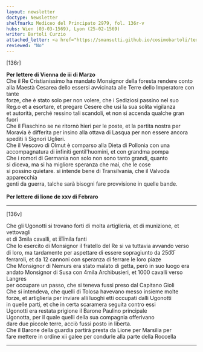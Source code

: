 ```yaml
---
layout: newsletter
doctype: Newsletter
shelfmark: Mediceo del Principato 2979, fol. 136r-v
hubs: Wien (03-03-1569), Lyon (25-02-1569)
writer: Bartoli Curzio
attached_letter: <a href="https://smansutti.github.io/cosimobartoli/texts/2979_065/">2979_065</a>
reviewed: "No"
---
```


[136r]  
  
  
<strong>Per lettere di Vienna de iii di Marzo</strong>  
Che il Re Cristianissimo ha mandato Monsignor della foresta rendere conto  
alla Maestà Cesarea dello essersi avvicinata alle Terre dello Imperatore con tante  
forze, che è stato solo per non volere, che i Sediziosi passino nel suo  
Reg.o et a esortare, et pregare Cesere che usi la sua solita vigilanza  
et autorità, perché ressino tali scandoli, et non si accenda qualche gran fuori  
Che il Fiaschino se ne ritornò hieri per le poste, et la partita nostra per  
Moravia è differita per insino alla ottava di Lasqua per non essere ancora  
spediti li Signori Uglieri.  
Che il Vescovo di Olmut è comparso alla Dieta di Pollonia con una  
accompagnatura di infiniti gentil'huomini, et con grandma pompa  
Che i romori di Germania non solo non sono tanto grandi, quanto  
si diceva, ma si ha migliore speranza che mai, che le cose  
si possino quietare. si intende bene di Transilvania, che il Valvoda apparecchia  
genti da guerra, talche sarà bisogni fare provvisione in quelle bande.  
<br/><strong>Per lettere di lione de xxv di Febraro</strong>  
  
---  

[136v]  
  
  
Che gli Ugonotti si trovano forti di molta artiglieria, et di munizione, et vettovagli  
et di 3mila cavalli, et x̅i̅i̅mila fanti  
Che lo esercito di Monsignor il fratello del Re si va tuttavia avvando verso  
di loro, ma tardamente per aspettare di essere sopragiunto da 250̅0̅  
ferraroli, et da 12 cannoni con speranza di ferrare le loro piaze  
Che Monsignor di Nemurs era stato malato di getta, però in suo luogo era  
andato Monsignor di Susa con 4mila Archibusieri, et 1000 cavalli verso Langres  
per occupare un passo, che si teneva fussi preso dal Capitano Gioli  
Che si intendeva, che quelli di Tolosa havevano messo insieme molte  
forze, et artiglieria per inviare alli luoghi etti occupati dalli Ugonotti  
in quelle parti, et che in certa scaramera seguita contro essi  
Ugonotti era restata prigione il Barone Paulino principale  
Ugonotta, per il quale quelli della sua compagnia offerivano  
dare due piccole terre, acciò fussi posto in liberta.  
Che il Barone della guardia partirà presta da Lione per Marsilia per  
fare mettere in ordine xii galee per condurle alla parte della Roccella  
  
  
---  

